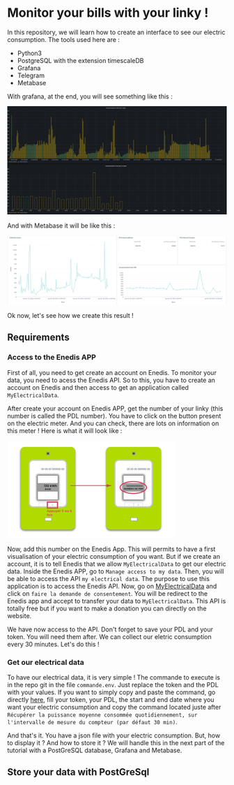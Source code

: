 # Monitor your bills with your linky !

In this repository, we will learn how to create an interface to see our electric consumption. The tools used here are :
- Python3
- PostgreSQL with the extension timescaleDB 
- Grafana
- Telegram 
- Metabase

With grafana, at the end, you will see something like this :

![image](images/grafana.png)

And with Metabase it will be like this : 

![image](images/metabase.png)

Ok now, let's see how we create this result ! 

## Requirements



### Access to the Enedis APP

First of all, you need to get create an account on Enedis. To monitor your data, you need to acess the Enedis API. So to this, you have to create an account on Enedis and then access to get an application called `MyElectricalData`. 

After create your account on Enedis APP, get the number of your linky (this number is called the PDL number). You have to click on the button present on the electric meter. And you can check, there are lots on information on this meter ! Here is what it will look like : 

![image](images/pdl.png)

Now, add this number on the Enedis App. This will permits to have a first visualisation of your electric consumption of you want. But if we create an account, it is to tell Enedis that we allow `MyElectricalData` to get our electric data. Inside the Enedis APP, go to `Manage access to my data`. Then, you will be able to access the API `my electrical data`. The purpose to use this application is to access the Enedis API. Now, go on [MyElectricalData](https://www.myelectricaldata.fr/) and click on `faire la demande de consentement`. You will be redirect to the Enedis app and accept to transfer your data to `MyElectricalData`. This API is totally free but if you want to make a donation you can directly on the website. 

We have now access to the API. Don't forget to save your PDL and your token. You will need them after. We can collect our eletric consumption every 30 minutes. Let's do this ! 

### Get our electrical data 

To have our electrical data, it is very simple ! The commande to execute is in the repo git in the file `commande.env`. Just replace the token and the PDL with your values. If you want to simply copy and paste the command, go directly [here](https://www.myelectricaldata.fr/documentation), fill your token, your PDL, the start and end date where you want your electric consumption and copy the command located juste after `Récupérer la puissance moyenne consommée quotidiennement, sur l'intervalle de mesure du compteur (par défaut 30 min)`. 

And that's it. You have a json file with your electric consumption. But, how to display it ? And how to store it ? We will handle this in the next part of the tutorial with a PostGreSQL database, Grafana and Metabase. 

## Store your data with PostGreSql 

